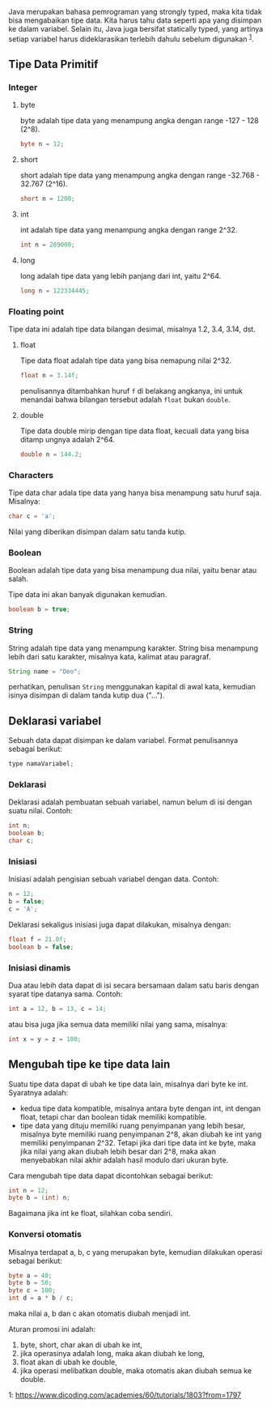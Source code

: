 Java merupakan bahasa pemrograman yang strongly typed, maka kita tidak bisa mengabaikan tipe data. Kita harus tahu data seperti apa yang disimpan ke dalam variabel. Selain itu, Java juga bersifat statically typed, yang artinya setiap variabel harus dideklarasikan terlebih dahulu sebelum digunakan <sup>[1](#1)</sup>.

## Tipe Data Primitif

### Integer

1. byte
    
    byte adalah tipe data yang menampung angka dengan range -127 - 128 (2^8).

    ```java
    byte n = 12;
    ```

2. short
    
    short adalah tipe data yang menampung angka dengan range -32.768 - 32.767
    (2^16).

    ```java
    short n = 1200;
    ```

3. int

    int adalah tipe data yang menampung angka dengan range 2^32.

    ```java
    int n = 289000;
    ```

4. long

    long adalah tipe data yang lebih panjang dari int, yaitu 2^64.

    ```java
    long n = 122334445;
    ```
### Floating point

Tipe data ini adalah tipe data bilangan desimal, misalnya 1.2, 3.4, 3.14, dst.

1. float

    Tipe data float adalah tipe data yang bisa nemapung nilai 2^32.

    ```java
    float n = 3.14f;
    ```
    penulisannya ditambahkan huruf `f` di belakang angkanya, ini untuk menandai
    bahwa bilangan tersebut adalah `float` bukan `double`.

2. double

    Tipe data double mirip dengan tipe data float, kecuali data yang bisa ditamp
    ungnya adalah 2^64.

    ```java
    double n = 144.2;
    ```
### Characters

Tipe data char adala tipe data yang hanya bisa menampung satu huruf saja.
Misalnya:

```java
char c = 'a';
```
Nilai yang diberikan disimpan dalam satu tanda kutip.

### Boolean

Boolean adalah tipe data yang bisa menampung dua nilai, yaitu benar atau salah.

Tipe data ini akan banyak digunakan kemudian.

```java
boolean b = true;
```

### String

String adalah tipe data yang menampung karakter. String bisa menampung lebih
dari satu karakter, misalnya kata, kalimat atau paragraf.

```java
String name = "Deo";
```

perhatikan, penulisan `String` menggunakan kapital di awal kata, kemudian isinya
disimpan di dalam tanda kutip dua ("...").

## Deklarasi variabel

Sebuah data dapat disimpan ke dalam variabel. Format penulisannya sebagai
berikut:

```java
type namaVariabel;
```
### Deklarasi

Deklarasi adalah pembuatan sebuah variabel, namun belum di isi dengan suatu
nilai. Contoh:

```java
int n;
boolean b;
char c;
```

### Inisiasi

Inisiasi adalah pengisian sebuah variabel dengan data. Contoh:

```java
n = 12;
b = false;
c = 'A';
```

Deklarasi sekaligus inisiasi juga dapat dilakukan, misalnya dengan:

```java
float f = 21.0f;
boolean b = false;
```

### Inisiasi dinamis

Dua atau lebih data dapat di isi secara bersamaan dalam satu baris dengan syarat
tipe datanya sama. Contoh:

```java
int a = 12, b = 13, c = 14;
```
atau bisa juga jika semua data memiliki nilai yang sama, misalnya:

```java
int x = y = z = 100;
```

## Mengubah tipe ke tipe data lain

Suatu tipe data dapat di ubah ke tipe data lain, misalnya dari byte ke int.
Syaratnya adalah:

-   kedua tipe data kompatible, misalnya antara byte dengan int, int dengan
    float, tetapi char dan boolean tidak memiliki kompatible.
-   tipe data yang dituju memiliki ruang penyimpanan yang lebih besar, misalnya
    byte memiliki ruang penyimpanan 2^8, akan diubah ke int yang memiliki
    penyimpanan 2^32. Tetapi jika dari tipe data int ke byte, maka jika nilai
    yang akan diubah lebih besar dari 2^8, maka akan menyebabkan nilai akhir
    adalah hasil modulo dari ukuran byte.

Cara mengubah tipe data dapat dicontohkan sebagai berikut:

```java
int n = 12;
byte b = (int) n;
```

Bagaimana jika int ke float, silahkan coba sendiri.

### Konversi otomatis

Misalnya terdapat a, b, c yang merupakan byte, kemudian dilakukan operasi sebagai
berikut:

```java
byte a = 40;
byte b = 50;
byte c = 100;
int d = a * b / c;
```

maka nilai a, b dan c akan otomatis diubah menjadi int.

Aturan promosi ini adalah:

1. byte, short, char akan di ubah ke int,
2. jika operasinya adalah long, maka akan diubah ke long,
3. float akan di ubah ke double,
4. jika operasi melibatkan double, maka otomatis akan diubah semua ke double.

<a name="1">1</a>: https://www.dicoding.com/academies/60/tutorials/1803?from=1797